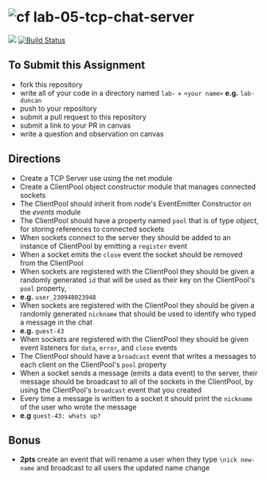 ![cf](https://i.imgur.com/7v5ASc8.png) lab-05-tcp-chat-server
======

[![](https://img.shields.io/badge/Issues%3F-Ask%20for%20Help!-55cbe0.svg)](https://github.com/codefellows/seattle-javascript-401n1/issues/new)
[![Build Status](https://travis-ci.org/codefellows-seattle-javascript-401n1/lab-03-fs-async.svg?branch=master)](https://travis-ci.org/codefellows-seattle-javascript-401n1/lab-03-fs-async)

## To Submit this Assignment
  * fork this repository
  * write all of your code in a directory named `lab-` + `<your name>` **e.g.** `lab-duncan`
  * push to your repository
  * submit a pull request to this repository
  * submit a link to your PR in canvas
  * write a question and observation on canvas

## Directions
* Create a TCP Server use using the net module
* Create a ClientPool object constructor module that manages connected sockets 
 * The ClientPool should inherit from node's EventEmitter Constructor on the _events_ module
 * The ClientPool should have a property named `pool` that is of type _object_, for storing references to connected sockets
* When sockets connect to the server they should be added to an instance of ClientPool by emitting a `register` event
* When a socket emits the `close` event the socket should be removed from the ClientPool
* When sockets are registered with the ClientPool they should be given a randomly generated `id` that will be used as their key on the ClientPool's `pool` property, 
 * **e.g.** `user_230948023948` 
* When sockets are registered with the ClientPool they should be given a randomly generated `nickname` that should be used to identify who typed a message in the chat
 * **e.g.** `guest-43`
* When sockets are registered with the ClientPool they should be given event listeners for `data`, `error`, and `close` events
* The ClientPool should have a `broadcast` event that writes a messages to each client on the ClientPool's `pool` property
* When a socket sends a message (emits a data event) to the server, their message should be broadcast to all of the sockets in the ClientPool, by using the ClientPool's `broadcast` event that you created
* Every time a message is written to a socket it should print the `nickname` of the user who wrote the message 
 * **e.g** `guest-43: whats up?`

## Bonus
* **2pts** create an event that will rename a user when they type `\nick new-name` and broadcast to all users the updated name change


